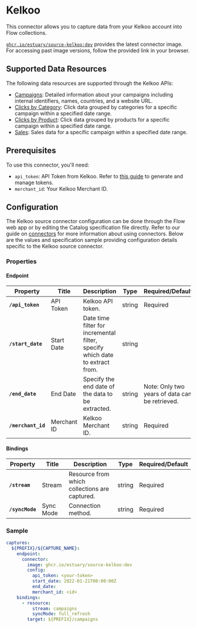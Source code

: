 # Kelkoo

This connector allows you to capture data from your Kelkoo account into Flow collections.

[`ghcr.io/estuary/source-kelkoo:dev`](https://ghcr.io/estuary/source-kelkoo:dev) provides the latest connector image. For accessing past image versions, follow the provided link in your browser.

## Supported Data Resources

The following data resources are supported through the Kelkoo APIs:

- [Campaigns](https://developers.kelkoogroup.com/app/documentation/navigate/_merchant/merchantStatistics/_/_/Resources#my-campaigns): Detailed information about your campaigns including internal identifiers, names, countries, and a website URL.
- [Clicks by Category](https://developers.kelkoogroup.com/app/documentation/navigate/_merchant/merchantStatistics/_/_/Resources#categorycampaignidstartdatestartenddateend): Click data grouped by categories for a specific campaign within a specified date range.
- [Clicks by Product](https://developers.kelkoogroup.com/app/documentation/navigate/_merchant/merchantStatistics/_/_/Resources#productcampaignidstartdatestartenddateend): Click data grouped by products for a specific campaign within a specified date range.
- [Sales](https://developers.kelkoogroup.com/app/documentation/navigate/_merchant/merchantStatistics/_/_/Resources#salescampaignidstartdatestartenddateend): Sales data for a specific campaign within a specified date range.

## Prerequisites

To use this connector, you'll need:

- `api_token`: API Token from Kelkoo. Refer to [this guide](https://developers.kelkoogroup.com/app/documentation/navigate/_merchant/merchantStatistics/_/_Guides/ManageTokens) to generate and manage tokens.
- `merchant_id`: Your Kelkoo Merchant ID.

## Configuration

The Kelkoo source connector configuration can be done through the Flow web app or by editing the Catalog specification file directly. Refer to our guide on [connectors](../../../concepts/connectors.md#using-connectors) for more information about using connectors. Below are the values and specification sample providing configuration details specific to the Kelkoo source connector.

### Properties

#### Endpoint

| Property        | Title      | Description                                              | Type   | Required/Default       |
|-----------------|------------|----------------------------------------------------------|--------|------------------------|
| **`/api_token`**| API Token  | Kelkoo API token.                             | string | Required               |
| **`/start_date`**| Start Date | Date time filter for incremental filter, specify which date to extract from. | string |               |
| **`/end_date`** | End Date   | Specify the end date of the data to be extracted. | string |    Note: Only two years of data can be retrieved.           |
| **`/merchant_id`** | Merchant ID | Kelkoo Merchant ID. | string | Required |

#### Bindings

| Property         | Title      | Description                                           | Type   | Required/Default       |
|------------------|------------|-------------------------------------------------------|--------|------------------------|
| **`/stream`**    | Stream     | Resource from which collections are captured. | string | Required               |
| **`/syncMode`**  | Sync Mode  | Connection method.                                   | string | Required               |

### Sample

```yaml
captures:
  ${PREFIX}/${CAPTURE_NAME}:
    endpoint:
      connector:
        image: ghcr.io/estuary/source-kelkoo:dev
        config:
          api_token: <your-token>
          start_date: 2022-01-21T00:00:00Z
          end_date: 
          merchant_id: <id>
    bindings:
      - resource:
          stream: campaigns
          syncMode: full_refresh
        target: ${PREFIX}/campaigns
```
